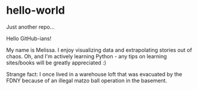 # hello-world
Just another repo...

Hello GitHub-ians!

My name is Melissa.  I enjoy visualizing data and extrapolating stories out of chaos.  Oh, and I'm actively learning Python - any tips on learning sites/books will be greatly appreciated :)

Strange fact: I once lived in a warehouse loft that was evacuated by the FDNY because of an illegal matzo ball operation in the basement.
